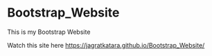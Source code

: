 # Bootstrap_Website
This is my Bootstrap Website

Watch this site here 
https://jagratkatara.github.io/Bootstrap_Website/
